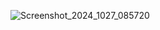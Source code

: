 ![Screenshot_2024_1027_085720](https://github.com/user-attachments/assets/8858eacb-7141-4d60-8c49-3c667458fccd)


